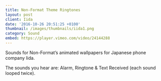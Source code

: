 ```yaml
---
title: Non-Format Theme Ringtones
layout: post
client: Iida
date: '2016-10-26 20:51:25 +0100'
thumbnail: /images/thumbnails/iida1.png
category: Sound
embed: https://player.vimeo.com/video/24144288
---
```

Sounds for Non-Format’s animated wallpapers for Japanese phone company Iida.

The sounds you hear are:
Alarm, Ringtone & Text Received
(each sound looped twice).
